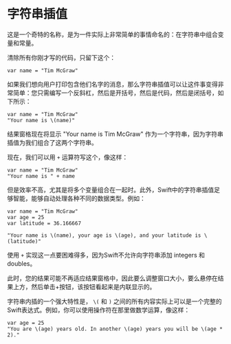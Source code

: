 # 字符串插值

这是一个奇特的名称，是为一件实际上非常简单的事情命名的：在字符串中组合变量和常量。

清除所有你刚才写的代码，只留下这个：

    var name = "Tim McGraw"

如果我们想向用户打印包含他们名字的消息，那么字符串插值可以让这件事变得非常简单：您只需编写一个反斜杠，然后是开括号，然后是代码，然后是闭括号，如下所示：

    var name = "Tim McGraw"
    "Your name is \(name)"

结果窗格现在将显示 "Your name is Tim McGraw" 作为一个字符串，因为字符串插值为我们组合了这两个字符串。

现在，我们可以用 `+` 运算符写这个，像这样：

    var name = "Tim McGraw"
    "Your name is " + name

但是效率不高，尤其是将多个变量组合在一起时。此外，Swift中的字符串插值足够智能，能够自动处理各种不同的数据类型。例如：

    var name = "Tim McGraw"
    var age = 25
    var latitude = 36.166667

    "Your name is \(name), your age is \(age), and your latitude is \(latitude)"

使用 `+` 实现这一点要困难得多，因为Swift不允许向字符串添加 integers 和 doubles。

此时，您的结果可能不再适应结果窗格中，因此要么调整窗口大小，要么悬停在结果上方，然后单击+按钮，该按钮看起来是内联显示的。

字符串内插的一个强大特性是， `\(` 和 `)` 之间的所有内容实际上可以是一个完整的Swift表达式。例如，你可以使用操作符在那里做数学运算，像这样：

    var age = 25
    "You are \(age) years old. In another \(age) years you will be \(age * 2)."
